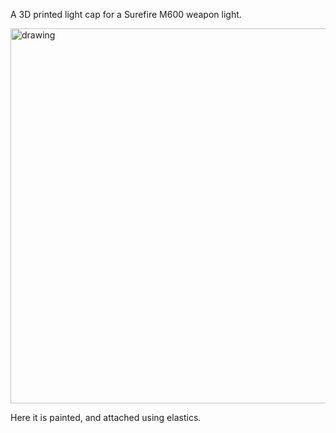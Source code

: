 A 3D printed light cap for a Surefire M600 weapon light.


<img src="https://github.com/GreenBalaclavaMan/69concepts-lightcap/assets/82912013/115cc8df-bea5-47be-bf1b-7828734b78fe" alt="drawing" width="600pt"/>

Here it is painted, and attached using elastics.
